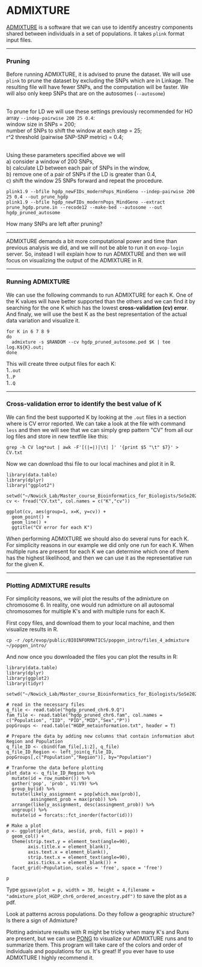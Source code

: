 # ADMIXTURE



[ADMIXTURE](https://www.genetics.ucla.edu/software/admixture/) is a software that we can use to identify ancestry components shared between individuals in a set of populations. It takes `plink` format input files.


*********************************************************************

### Pruning

Before running ADMIXTURE, it is advised to prune the dataset. We will use `plink` to prune the dataset by excluding the SNPs which are in Linkage. The resulting file will have fewer SNPs, and the computation will be faster. We will also only keep SNPs that are on the autosomes (`--autosome`)

<br />To prune for LD we will use these settings previously recommended for HO array `--indep-pairwise 200 25 0.4`:
<br />window size in SNPs = 200;
<br />number of SNPs to shift the window at each step = 25;
<br />r^2 threshold (pairwise SNP-SNP metric) = 0.4;

<br />Using these parameters specified above we will 
<br />a) consider a window of 200 SNPs,
<br />b) calculate LD between each pair of SNPs in the window,
<br />b) remove one of a pair of SNPs if the LD is greater than 0.4,
<br />c) shift the window 25 SNPs forward and repeat the procedure.


```{bash, echo=T, eval=F}
plink1.9 --bfile hgdp_newFIDs_modernPops_MindGeno --indep-pairwise 200 25 0.4 --out prune_hgdp
plink1.9 --bfile hgdp_newFIDs_modernPops_MindGeno --extract prune_hgdp.prune.in --recode12 --make-bed --autosome --out hgdp_pruned_autosome
```

How many SNPs are left after pruning?

*****************************************************

ADMIXTURE demands a bit more computational power and time than previous analysis we did, and we will not be able to run it on `evop-login` server. So, instead I will explain how to run ADMIXTURE and then we will focus on visualizing the output of the ADMIXTURE in R. 


*************************************************************

### Running ADMIXTURE

We can use the following commands to run ADMIXTURE for each K. One of the K values will have better supported than the others and we can find it by searching for the one K which has the lowest __cross-validation (cv) error__. And finaly, we will use the best K as the best representation of the actual data variation and visualize it.

```
for K in 6 7 8 9 
do
  admixture -s $RANDOM --cv hgdp_pruned_autosome.ped $K | tee log.K${K}.out;
done
```

This will create three output files for each K: 
<br />1.`.out` 
<br />1.`.P`
<br />1.`.Q`

*************************************************************

### Cross-validation error to identify the best value of K

We can find the best supported K by looking at the `.out` files in a section where is CV error reported. We can take a look at the file with command `less` and then we will see that we can simply grep pattern "CV" from all our log files and store in new textfile like this:

```{bash, eval=F, echo=T}
grep -h CV log*out | awk -F'[(|=|)|\t| ]' '{print $5 "\t" $7}' > CV.txt
```

Now we can download thsi file to our local machines and plot it in R.
```{r, CV_plot, eval=T, echo=T, fig.align='center'}
library(data.table)
library(dplyr)
library("ggplot2")

setwd("~/Nowick_Lab/Master_course_Bioinformatics_for_Biologists/SoSe2020/popge_intro/")
cv <- fread("CV.txt", col.names = c("K","cv"))   

ggplot(cv, aes(group=1, x=K, y=cv)) + 
  geom_point() +
  geom_line() +
  ggtitle("CV error for each K")
```

When performing ADMIXTURE we should also do several runs for each K. For simplicity reasons in our example we did only one run for each K. When multiple runs are present for each K we can determine which one of them has the highest likelihood, and then we can use it as the representative run for the given K.

*************************************************************

### Plotting ADMIXTURE results

For simplicity reasons, we will plot the results of the admixture on chromosome 6. In reality, one would run admixture on all autosomal chromosomes for multiple K's and with multiple runs for each K.

First copy files, and download them to your local machine, and then visualize results in R.
```{bash, eval=F, echo=T}
cp -r /opt/evop/public/BIOINFORMATICS/popgen_intro/files_4_admixture ~/popgen_intro/
```

And now once you downloaded the files you can plot the results in R:

```{r ADMIXTURE_plot, eval=T, echo=T, fig.width=30, fig.align='center'}
library(data.table)
library(dplyr)
library(ggplot2)
library(tidyr)

setwd("~/Nowick_Lab/Master_course_Bioinformatics_for_Biologists/SoSe2020/popge_intro/")

# read in the necessary files
q_file <- read.table("hgdp_pruned_chr6.9.Q")
fam_file <- read.table("hgdp_pruned_chr6.fam", col.names = c("Population", "IID", "PID","MID","Sex","P"))
popGroups <- read.table("HGDP_metainformation.txt", header = T)

# Prepare the data by adding new columns that contain information abut Region and Population
q_file_ID <- cbind(fam_file[,1:2], q_file)
q_file_ID_Region <- left_join(q_file_ID, popGroups[,c("Population","Region")], by="Population")

# Tranforme the data before plotting
plot_data <- q_file_ID_Region %>% 
  mutate(id = row_number()) %>% 
  gather('pop', 'prob', V1:V9) %>% 
  group_by(id) %>% 
  mutate(likely_assignment = pop[which.max(prob)],
         assingment_prob = max(prob)) %>% 
  arrange(likely_assignment, desc(assingment_prob)) %>% 
  ungroup() %>% 
  mutate(id = forcats::fct_inorder(factor(id)))

# Make a plot
p <- ggplot(plot_data, aes(id, prob, fill = pop)) +
  geom_col() +
  theme(strip.text.y = element_text(angle=90),
        axis.title.x = element_blank(),
        axis.text.x = element_blank(),
        strip.text.x = element_text(angle=90),
        axis.ticks.x = element_blank()) +
  facet_grid(~Population, scales = 'free', space = 'free')

p

```

Type `ggsave(plot = p, width = 30, height = 4,filename = "admixture_plot_HGDP_chr6_ordered_ancestry.pdf")` to save the plot as a pdf.

Look at patterns across populations. Do they follow a geographic structure? Is there a sign of Admixture?

Plotting admixture results with R might be tricky when many K's and Runs are present, but we can use [PONG](https://github.com/ramachandran-lab/pong) to visualize our ADMIXTURE runs and to summarize them. This program will take care of the colors and order of individuals and populations for us. It's great! If you ever have to use ADMIXTURE I highly recommend it.
